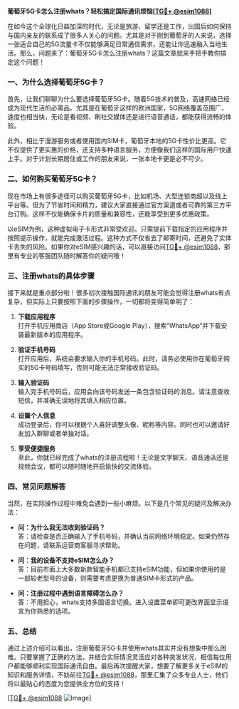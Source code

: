 **葡萄牙5G卡怎么注册whats？轻松搞定国际通讯烦恼[[TG💪+ @esim1088](https://t.me/s/esim1088)]**

在如今这个全球化日益加深的时代，无论是旅游、留学还是工作，出国后如何保持与国内亲友的联系成了很多人关心的问题。尤其是对于刚到葡萄牙的人来说，选择一张适合自己的5G流量卡不仅能够满足日常通信需求，还能让你迅速融入当地生活。那么，问题来了：葡萄牙5G卡怎么注册whats？这篇文章就来手把手教你搞定这个问题！

### 一、为什么选择葡萄牙5G卡？

首先，让我们聊聊为什么要选择葡萄牙5G卡。随着5G技术的普及，高速网络已经成为现代生活的必需品。尤其是在葡萄牙这样的欧洲国家，5G网络覆盖范围广，速度也相当快，无论是看视频、刷社交媒体还是进行语音通话，都能获得流畅的体验。

此外，相比于漫游服务或者使用国内SIM卡，葡萄牙本地的5G卡性价比更高。它不仅提供了更实惠的价格，还支持多种语言服务，方便像我们这样的国际用户快速上手。对于计划长期居住或工作的朋友来说，一张本地卡更是必不可少。

### 二、如何购买葡萄牙5G卡？

现在市场上有很多途径可以购买葡萄牙5G卡，比如机场、大型连锁商超以及线上平台等。但为了节省时间和精力，建议大家直接通过官方渠道或者可靠的第三方平台订购。这样不仅能确保卡片的质量和兼容性，还能享受到更多优惠政策。

以eSIM为例，这种虚拟电子卡形式非常受欢迎。只需提前下载指定的应用程序并按照提示操作，就能完成激活过程。这种方式不仅省去了邮寄时间，还避免了实体卡丢失的风险。如果你对eSIM感兴趣的话，可以直接访问[TG💪+ @esim1088](https://t.me/s/esim1088)，那里有专业的客服团队随时解答你的疑问哦！

### 三、注册whats的具体步骤

接下来就是重点部分啦！很多初次接触国际通讯的朋友可能会觉得注册whats有点复杂，但实际上只要按照下面的步骤操作，一切都将变得简单明了：

1. **下载应用程序**  
   打开手机应用商店（App Store或Google Play），搜索“WhatsApp”并下载安装最新版本的应用程序。

2. **验证手机号码**  
   打开应用后，系统会要求输入你的手机号码。此时，请务必使用你在葡萄牙购买的5G卡号码填写，否则可能无法正常接收验证码。

3. **输入验证码**  
   输入完手机号码后，应用会向该号码发送一条包含验证码的消息。请注意查收短信，并准确无误地将其填入相应位置。

4. **设置个人信息**  
   成功登录后，你可以根据个人喜好调整头像、昵称等内容。同时也可以邀请好友加入群聊或者单独对话。

5. **享受便捷服务**  
   至此，你就已经完成了whats的注册流程啦！无论是文字聊天、语音通话还是视频会议，都可以随时随地开启愉快的交流体验。

### 四、常见问题解答

当然，在实际操作过程中难免会遇到一些小麻烦。以下是几个常见的疑问及解决办法：

- **问：为什么我无法收到验证码？**  
  答：请检查是否正确输入了手机号码，并确认当前网络环境稳定。如果仍然存在问题，请联系运营商客服寻求帮助。

- **问：我的设备不支持eSIM怎么办？**  
  答：目前市面上大多数新款智能手机都已支持eSIM功能，但如果你使用的是一部较老型号的设备，则需要考虑更换为普通SIM卡形式的产品。

- **问：注册过程中遇到语言障碍怎么办？**  
  答：不用担心，whats支持多国语言切换。进入设置菜单即可更改界面显示语言为你熟悉的选项。

### 五、总结

通过上述介绍可以看出，注册葡萄牙5G卡并使用whats其实并没有想象中那么困难。只要掌握了正确的方法，并结合实际情况灵活应对各种突发状况，相信每位用户都能够顺利实现国际通讯自由。最后再次提醒大家，想要了解更多关于eSIM的知识和服务详情，不妨前往[TG💪+ @esim1088](https://t.me/s/esim1088)，那里汇集了众多专业人士，他们将以最贴心的态度为您提供全方位的支持！

[[TG💪+ @esim1088](https://t.me/s/esim1088) ![Image](https://i.postimg.cc/4NQfJmqS/Snipaste-2025-05-13-00-14-12.png)]